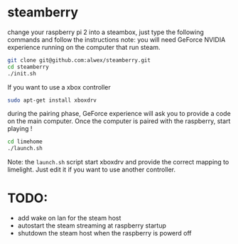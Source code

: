 # steamberry
change your raspberry pi 2 into a steambox, just type the following commands and follow the instructions
note: you will need GeForce NVIDIA experience running on the computer that run steam.

```bash
git clone git@github.com:alwex/steamberry.git
cd steamberry
./init.sh
```

If you want to use a xbox controller

```bash
sudo apt-get install xboxdrv
```

during the pairing phase, GeForce experience will ask you to provide a code on the main computer.
Once the computer is paired with the raspberry, start playing !

```bash
cd limehome
./launch.sh
```
Note: the `launch.sh` script start xboxdrv and provide the correct mapping to limelight. Just edit it if you want to use another controller.

# TODO:
* add wake on lan for the steam host
* autostart the steam streaming at raspberry startup
* shutdown the steam host when the raspberry is powerd off
